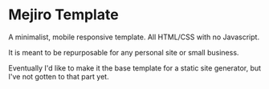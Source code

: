# Mejiro Template

A minimalist, mobile responsive template. All HTML/CSS with no Javascript. 

It is meant to be repurposable for any personal site or small business.

Eventually I'd like to make it the base template for a static site generator, but I've not gotten to that part yet.